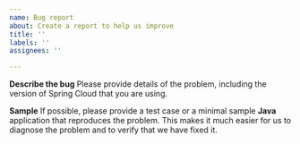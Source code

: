 ```yaml
---
name: Bug report
about: Create a report to help us improve
title: ''
labels: ''
assignees: ''

---
```


**Describe the bug**
Please provide details of the problem, including the version of Spring Cloud that you
are using. 

**Sample**
If possible, please provide a test case or a minimal sample **Java** application that reproduces
the problem. This makes it much easier for us to diagnose the problem and to verify that
we have fixed it.
